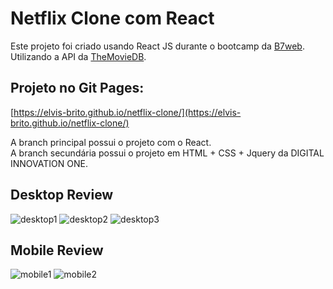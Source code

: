 # Netflix Clone com React

Este projeto foi criado usando React JS durante o bootcamp da [B7web](https://b7web.com.br/fullstack/).
Utilizando a API da [TheMovieDB](https://www.themoviedb.org/). <br />

## Projeto no Git Pages:
[https://elvis-brito.github.io/netflix-clone/](https://elvis-brito.github.io/netflix-clone/)

A branch principal possui o projeto com o React. <br />
A branch secundária possui o projeto em HTML + CSS + Jquery da DIGITAL INNOVATION ONE.

## Desktop Review
![desktop1](https://i.ibb.co/7tmQ2tz/Ci-EG9s-Usoc.png)
![desktop2](https://i.ibb.co/fx0ZzqR/chrome-DIVg-TPZq-W9.png)
![desktop3](https://i.ibb.co/kD4mWPd/chrome-uw-CYGs-Al-UE.png)

## Mobile Review

![mobile1](https://i.ibb.co/w4zL2Vs/chrome-8-Vty-Zq-SN9e.png)
![mobile2](https://i.ibb.co/YPzHNV4/chrome-Kvp-IYcumbz.png)







